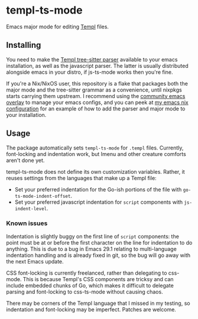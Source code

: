 # templ-ts-mode

Emacs major mode for editing [Templ](https://templ.guide) files.

## Installing

You need to make the [Templ tree-sitter
parser](https://github.com/vrischmann/tree-sitter-templ) available to
your emacs installation, as well as the javascript parser. The latter
is usually distributed alongside emacs in your distro, if js-ts-mode
works then you're fine.

If you're a Nix/NixOS user, this repository is a flake that packages
both the major mode and the tree-sitter grammar as a convenience,
until nixpkgs starts carrying them upstream. I recommend using the
[community emacs
overlay](https://github.com/nix-community/emacs-overlay) to manage
your emacs configs, and you can peek at [my emacs nix
configuration](https://github.com/danderson/homelab/blob/main/home/emacs2.nix)
for an example of how to add the parser and major mode to your
installation.

## Usage

The package automatically sets `templ-ts-mode` for `.templ`
files. Currently, font-locking and indentation work, but Imenu and
other creature comforts aren't done yet.

templ-ts-mode does not define its own customization variables. Rather,
it reuses settings from the languages that make up a Templ file:

 - Set your preferred indentation for the Go-ish portions of the file
   with `go-ts-mode-indent-offset`.
 - Set your preferred javascript indentation for `script` components
   with `js-indent-level`.

### Known issues

Indentation is slightly buggy on the first line of `script`
components: the point must be at or before the first character on the
line for indentation to do anything. This is due to a bug in Emacs
29.1 relating to multi-language indentation handling and is already
fixed in git, so the bug will go away with the next Emacs update.

CSS font-locking is currently freelanced, rather than delegating to
css-mode. This is because Templ's CSS components are tricksy and can
include embedded chunks of Go, which makes it difficult to delegate
parsing and font-locking to css-ts-mode without causing chaos.

There may be corners of the Templ language that I missed in my
testing, so indentation and font-locking may be imperfect. Patches are
welcome.
